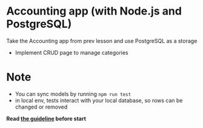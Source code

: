 # Accounting app (with Node.js and PostgreSQL)
Take the Accounting app from prev lesson and use PostgreSQL as a storage

- Implement CRUD page to manage categories

# Note
- You can sync models by running `npm run test`
- in local env, tests interact with your local database, so rows can be changed or removed


**Read [the guideline](https://github.com/mate-academy/js_task-guideline/blob/master/README.md) before start**

